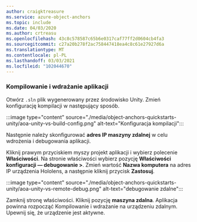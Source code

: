 ```yaml
---
author: craigktreasure
ms.service: azure-object-anchors
ms.topic: include
ms.date: 04/03/2020
ms.author: crtreasu
ms.openlocfilehash: 43c8c578587c65b6e0317caf77ff2d0604cb4fa3
ms.sourcegitcommit: c27a20b278f2ac758447418ea4c8c61e27927d6a
ms.translationtype: MT
ms.contentlocale: pl-PL
ms.lasthandoff: 03/03/2021
ms.locfileid: "102044670"
---
```

### <a name="build-and-deploy-the-app"></a>Kompilowanie i wdrażanie aplikacji

Otwórz `.sln` plik wygenerowany przez środowisko Unity. Zmień konfigurację kompilacji w następujący sposób.

:::image type="content" source="./media/object-anchors-quickstarts-unity/aoa-unity-vs-build-config.png" alt-text="Konfiguracja kompilacji":::

Następnie należy skonfigurować **adres IP maszyny zdalnej** w celu wdrożenia i debugowania aplikacji.

Kliknij prawym przyciskiem myszy projekt aplikacji i wybierz polecenie **Właściwości**. Na stronie właściwości wybierz pozycję **Właściwości konfiguracji — debugowanie >**. Zmień wartość **Nazwa komputera** na adres IP urządzenia Hololens, a następnie kliknij przycisk **Zastosuj**.

:::image type="content" source="./media/object-anchors-quickstarts-unity/aoa-unity-vs-remote-debug.png" alt-text="debugowanie zdalne":::

Zamknij stronę właściwości. Kliknij pozycję **maszyna zdalna**. Aplikacja powinna rozpocząć Kompilowanie i wdrażanie na urządzeniu zdalnym. Upewnij się, że urządzenie jest aktywne.

